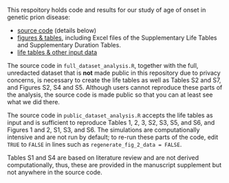 This respoitory holds code and results for our study of age of onset in genetic prion disease:

+ [source code](/src) (details below)
+ [figures & tables](/figures), including Excel files of the Supplementary Life Tables and Supplementary Duration Tables.
+ [life tables & other input data](/data)

The source code in `full_dataset_analysis.R`, together with the full, unredacted dataset that is **not** made public in this repository due to privacy concerns, is necessary to create the life tables as well as Tables S2 and S7, and Figures S2, S4 and S5. Although users cannot reproduce these parts of the analysis, the source code is made public so that you can at least see what we did there.

The source code in `public_dataset_analysis.R` accepts the life tables as input and is sufficient to reproduce Tables 1, 2, 3, S2, S3, S5, and S6, and Figures 1 and 2, S1, S3, and S6. The simulations are computationally intensive and are not run by default; to re-run these parts of the code, edit `TRUE` to `FALSE` in lines such as `regenerate_fig_2_data = FALSE`.

Tables S1 and S4 are based on literature review and are not derived computationally, thus, these are provided in the manuscript supplement but not anywhere in the source code. 

